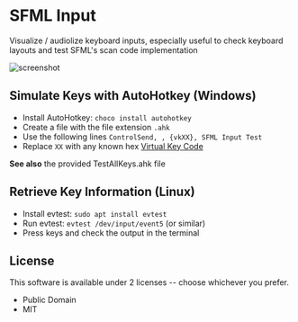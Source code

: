 # SFML Input

Visualize / audiolize keyboard inputs, especially useful to check keyboard layouts and test SFML's scan code implementation

![screenshot](https://github.com/eXpl0it3r/SFML-Input/assets/920861/5d5cbf37-c718-4cd6-8a53-705dced6f4a7)

## Simulate Keys with AutoHotkey (Windows)

- Install AutoHotkey: `choco install autohotkey`
- Create a file with the file extension `.ahk`
- Use the following lines `ControlSend, , {vkXX}, SFML Input Test`
- Replace `XX` with any known hex [Virtual Key Code](https://docs.microsoft.com/en-us/windows/win32/inputdev/virtual-key-codes)

**See also** the provided TestAllKeys.ahk file

## Retrieve Key Information (Linux)

- Install evtest: `sudo apt install evtest`
- Run evtest: `evtest /dev/input/event5` (or similar)
- Press keys and check the output in the terminal

## License

This software is available under 2 licenses -- choose whichever you prefer.

- Public Domain
- MIT

